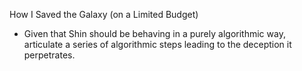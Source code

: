 How I Saved the Galaxy (on a Limited Budget)
* Given that Shin should be behaving in a purely algorithmic way,
  articulate a series of algorithmic steps leading to the 
  deception it perpetrates.